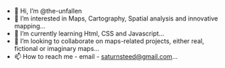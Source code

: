 - 👋 Hi, I’m @the-unfallen
- 👀 I’m interested in Maps, Cartography, Spatial analysis and innovative mapping...
- 🌱 I’m currently learning Html, CSS and Javascript...
- 💞️ I’m looking to collaborate on maps-related projects, either real, fictional or imaginary maps...
- 📫 How to reach me - email - saturnsteed@gmail.com...

<!---
the-unfallen/the-unfallen is a ✨ special ✨ repository because its `README.md` (this file) appears on your GitHub profile.
You can click the Preview link to take a look at your changes.
--->
